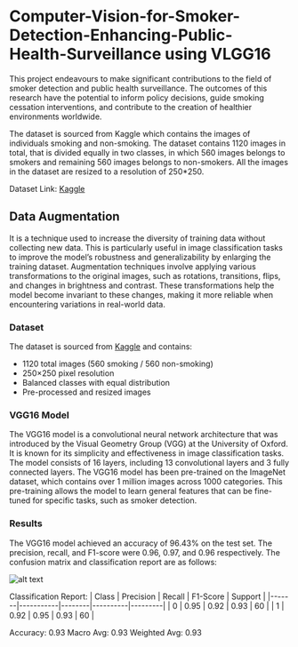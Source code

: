 # Computer-Vision-for-Smoker-Detection-Enhancing-Public-Health-Surveillance using VLGG16

This project endeavours to make significant contributions to the field of smoker detection and public health surveillance. The outcomes of this research have the potential to inform policy decisions, guide smoking cessation interventions, and contribute to the creation of healthier environments worldwide.

The dataset is sourced from Kaggle which contains the images of individuals smoking and non-smoking. The dataset contains 1120 images in total, that is divided equally in two classes, in which 560 images belongs to smokers and remaining 560 images belongs to non-smokers. All the images in the dataset are resized to a resolution of 250*250.

Dataset Link: [Kaggle](https://www.kaggle.com/datasets/sujaykapadnis/smoking)
## Data Augmentation
It is a technique used to increase the diversity of training data without collecting new data. This is particularly useful in image classification tasks to improve the model’s robustness and generalizability by enlarging the training dataset. Augmentation techniques involve applying various transformations to the original images, such as rotations, transitions, flips, and changes in brightness and contrast. These transformations help the model become invariant to these changes, making it more reliable when encountering variations in real-world data.

### Dataset
The dataset is sourced from [Kaggle](https://www.kaggle.com/datasets/sujaykapadnis/smoking) and contains:
- 1120 total images (560 smoking / 560 non-smoking)
- 250×250 pixel resolution
- Balanced classes with equal distribution
- Pre-processed and resized images

### VGG16 Model
The VGG16 model is a convolutional neural network architecture that was introduced by the Visual Geometry Group (VGG) at the University of Oxford. It is known for its simplicity and effectiveness in image classification tasks. The model consists of 16 layers, including 13 convolutional layers and 3 fully connected layers. The VGG16 model has been pre-trained on the ImageNet dataset, which contains over 1 million images across 1000 categories. This pre-training allows the model to learn general features that can be fine-tuned for specific tasks, such as smoker detection.

### Results
The VGG16 model achieved an accuracy of 96.43% on the test set. The precision, recall, and F1-score were 0.96, 0.97, and 0.96 respectively. The confusion matrix and classification report are as follows:
 
![alt text](<Screenshot 2025-05-22 093347.png>)


Classification Report:
| Class | Precision | Recall | F1-Score | Support |
|-------|-----------|--------|----------|---------|
| 0     | 0.95      | 0.92   | 0.93     | 60      |
| 1     | 0.92      | 0.95   | 0.93     | 60      |

Accuracy: 0.93
Macro Avg: 0.93
Weighted Avg: 0.93
